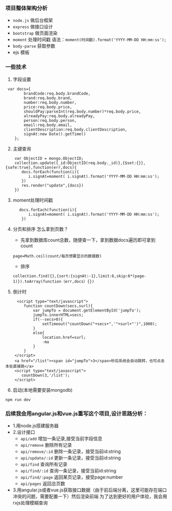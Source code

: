 ### 项目整体架构分析
- `node.js` 做后台框架
- `express` 做接口设计
- `bootstrap` 做页面渲染
- `moment` 处理时间戳 语法：`moment(时间戳).format('YYYY-MM-DD HH:mm:ss');`
- `body-parse` 获取参数
- ejs 模板

### 一些技术
1. 字段设置
```
 var docs={
        brandCode:req.body.brandCode,
        brand:req.body.brand,
        number:req.body.number,
        price:req.body.price,
        shouldPay:parseInt(req.body.number)*req.body.price,
        alreadyPay:req.body.alreadyPay,
        person:req.body.person,
        email:req.body.email,
        clientDescription:req.body.clientDescription,
        signAt:new Date().getTime()
    };
```

2. 主键查询
```
    var ObjectID = mongo.ObjectID;
    collection.update({_id:ObjectID(req.body._id)},{$set:{}},{safe:true},function(err,docs){
       docs.forEach(function(i){
          i.signAt=moment( i.signAt).format('YYYY-MM-DD HH:mm:ss');
       })
       res.render("update",{docs})
    })
```    

3. moment处理时间戳
```
      docs.forEach(function(i){
          i.signAt=moment( i.signAt).format('YYYY-MM-DD HH:mm:ss');
       })
```

4.  分页和排序
  怎么拿到页数？
    -  先拿到数据库count总数，随便查一下，拿到数据docs遍历即可拿到count
    ```
    page=Math.ceil(count/每页想要显示的数据数)
    ```
    -  排序  
    ```
    collection.find({},{sort:{signAt:-1},limit:6,skip:6*(page-1)}).toArray(function（err,docs）{})
    ```

5. 倒计时
```
     <script type="text/javascript">
        function countDown(secs,surl){
            var jumpTo = document.getElementById('jumpTo');
            jumpTo.innerHTML=secs;
            if(--secs>0){
                setTimeout("countDown("+secs+",'"+surl+"')",1000);
            }
            else{
                location.href=surl;
                -ma
            }
        }
    </script>
    <a href="/list"><span id="jumpTo">3</span>秒后系统会自动跳转，也可点击本处直接跳</a>
    <script type="text/javascript">
       countDown(3,'/list');
    </script>  
```
6. 启动(本地需要安装mongodb)
```
npm run dev
```

### 后续我会用angular.js和vue.js重写这个项目,设计思路分析：
-  1.用node.js搭建服务器
-  2.设计接口
     -  `api/add`        增加一条记录,接受当前字段信息
     -  `api/remove`     删除所有记录
     -  `api/remove/:id` 删除一条记录，接受当前id:string
     -  `api/update/:id` 更新一条记录，接受当前id:string
     -  `api/find`       查询所有记录
     -  `api/find/:id`   查询一条记录，接受当前id:string
     -  `api/find/:page` 返回某页记录，接受page:number
     -  `api/pages`      返回总页数
-  3.用angular.js或者vue.js获取接口数据（由于前后端分离，这里可能存在端口冲突的问题，需要配置一下）然后渲染前端
为了达到更好的用户体验，我会用rxjs处理模糊查询     
